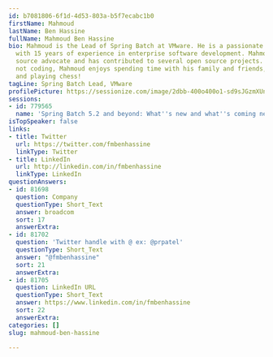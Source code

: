 ```yaml
---
id: b7081806-6f1d-4d53-803a-b5f7ecabc1b0
firstName: Mahmoud
lastName: Ben Hassine
fullName: Mahmoud Ben Hassine
bio: Mahmoud is the Lead of Spring Batch at VMware. He is a passionate software engineer
  with 15 years of experience in enterprise software development. Mahmoud is an open
  source advocate and has contributed to several open source projects. When he is
  not coding, Mahmoud enjoys spending time with his family and friends, reading, running
  and playing chess!
tagLine: Spring Batch Lead, VMware
profilePicture: https://sessionize.com/image/2dbb-400o400o1-sd9sJGzmXUndjEPZG4Z7Tb.jpg
sessions:
- id: 779565
  name: 'Spring Batch 5.2 and beyond: What''s new and what''s coming next'
isTopSpeaker: false
links:
- title: Twitter
  url: https://twitter.com/fmbenhassine
  linkType: Twitter
- title: LinkedIn
  url: http://linkedin.com/in/fmbenhassine
  linkType: LinkedIn
questionAnswers:
- id: 81698
  question: Company
  questionType: Short_Text
  answer: broadcom
  sort: 17
  answerExtra:
- id: 81702
  question: 'Twitter handle with @ ex: @prpatel'
  questionType: Short_Text
  answer: "@fmbenhassine"
  sort: 21
  answerExtra:
- id: 81705
  question: LinkedIn URL
  questionType: Short_Text
  answer: https://www.linkedin.com/in/fmbenhassine
  sort: 22
  answerExtra:
categories: []
slug: mahmoud-ben-hassine

---
```

